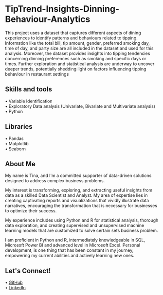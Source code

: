 # TipTrend-Insights-Dinning-Behaviour-Analytics
This project uses a dataset that captures different aspects of dining experiences to identify patterns and behaviours related to tipping. Information like the total bill, tip amount, gender, preferred smoking day, time of day, and party size are all included in the dataset and used for this analysis. Moreover, the dataset provides insights into tipping tendencies concerning dinning preferences such as smoking and specific days or times. Further exploration and statistical analysis are underway to uncover deeper trends, potentially shedding light on factors influencing tipping behaviour in restaurant settings

## Skills and tools
•	Variable Identification   
•	Exploratory Data analysis (Univariate, Bivariate and Multivariate analysis)   
•	Python   

## Libraries
•	Pandas   
•	Matplotlib    
•	Seaborn    

## About Me
My name is Tina, and I'm a committed supporter of data-driven solutions designed to address complex business problems. 

My interest is transforming, exploring, and extracting useful insights from data as a skilled Data Scientist and Analyst. My area of expertise lies in creating captivating reports and visualizations that vividly illustrate data narratives, encouraging the transformation that is necessary for businesses to optimize their success.

My experience includes using Python and R for statistical analysis, thorough data exploration, and creating supervised and unsupervised machine learning models that are customized to solve certain sets business problem.

I am proficient in Python and R, intermediately knowledgeable in SQL, Microsoft Power BI and advanced level in Microsoft Excel. Personal development, is one thing that has been constant in my journey, empowering my current abilities and actively learning new ones.

## Let's Connect!
•	[GitHub](https://github.com/augustinanobidiegwu)  
•	[LinkedIn](https://www.linkedin.com/in/augustinanobidiegwu)   
